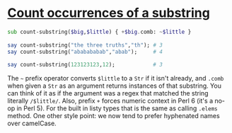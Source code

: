 [1]: https://rosettacode.org/wiki/Count_occurrences_of_a_substring

# [Count occurrences of a substring][1]

```raku
sub count-substring($big,$little) { +$big.comb: ~$little }
 
say count-substring("the three truths","th"); # 3
say count-substring("ababababab","abab");     # 4
 
say count-substring(123123123,12);            # 3
```


The `~` prefix operator converts `$little` to a `Str` if it isn't already, and `.comb` when given a `Str` as an argument returns instances of that substring. You can think of it as if the argument was a regex that matched the string literally `/$little/`. Also, prefix `+` forces numeric context in Perl&#160;6 (it's a no-op in Perl&#160;5). For the built in listy types that is the same as calling `.elems` method. One other style point: we now tend to prefer hyphenated names over camelCase.